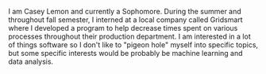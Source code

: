 I am Casey Lemon and currently a Sophomore. During the summer and throughout fall semester, I interned at a local company called Gridsmart where I developed a program to help decrease times spent on various processes throughout their production department. I am interested in a lot of things software so I don't like to "pigeon hole" myself into specific topics, but some specific interests would be probably be machine learning and data analysis. 
